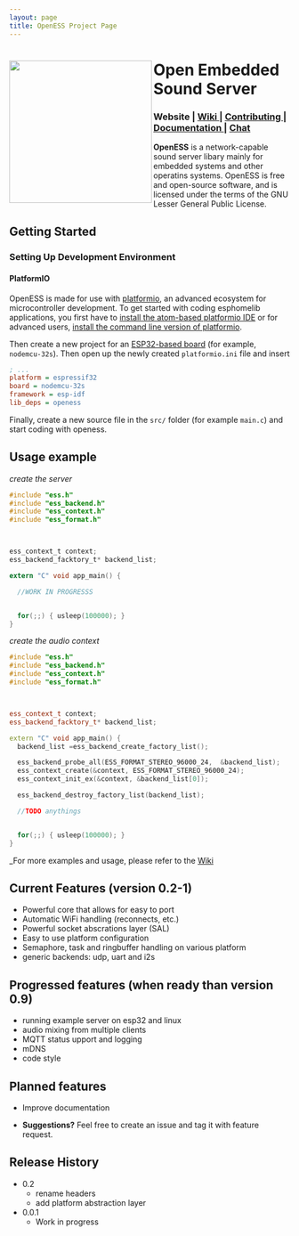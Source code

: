 ```yaml
---
layout: page
title: OpenESS Project Page
---
```


<div>
 <img src="https://roseleblood.github.io/openess/Logo-OpenESS.png" width="256" align="left"> 
 <div align="left">
  <h1>Open Embedded Sound Server</h1>
   <h3>
       Website
     </a>
     <span> | </span>
     <a href="https://github.com/RoseLeBlood/openess/wiki">
       Wiki
     </a>
     <span> | </span>
     <a href="https://github.com/RoseLeBlood/openess/blob/master/CONTRIBUTING.md">
       Contributing
     </a>
     <span> | </span>
     <a href="https://roseleblood.github.io/openess/html/d3/dcc/md__r_e_a_d_m_e.html">
       Documentation
     </a>
     <span> | </span>
     <a href="https://webchat.freenode.net/?channels=openess">
       Chat
     </a>
   </h3>
   
 </div>
 
</div>

**OpenESS**  is a network-capable sound server libary mainly for embedded systems and other operatins systems. 
OpenESS is free and open-source software, and is licensed under the terms of the GNU Lesser General Public License.

## Getting Started

### Setting Up Development Environment

#### PlatformIO

OpenESS is made for use with [platformio](http://platformio.org/), an advanced ecosystem for microcontroller
development. To get started with coding esphomelib applications, you first have to 
[install the atom-based platformio IDE](http://platformio.org/platformio-ide) or for advanced users, 
[install the command line version of platformio](http://docs.platformio.org/en/latest/installation.html).

Then create a new project for an [ESP32-based board](http://docs.platformio.org/en/latest/platforms/espressif32.html#boards)
(for example, `nodemcu-32s`). Then open up the newly created `platformio.ini` file and insert

```ini
; ...
platform = espressif32
board = nodemcu-32s
framework = esp-idf
lib_deps = openess
```
Finally, create a new source file in the `src/` folder (for example `main.c`) and start coding with openess.

## Usage example
_create the server_ 
```c
#include "ess.h"
#include "ess_backend.h"
#include "ess_context.h"
#include "ess_format.h"



ess_context_t context;
ess_backend_facktory_t* backend_list;

extern "C" void app_main() {

  //WORK IN PROGRESSS


  for(;;) { usleep(100000); }
}


```
_create the audio context_ 
```cpp
#include "ess.h"
#include "ess_backend.h"
#include "ess_context.h"
#include "ess_format.h"



ess_context_t context;
ess_backend_facktory_t* backend_list;

extern "C" void app_main() {
  backend_list =ess_backend_create_factory_list();

  ess_backend_probe_all(ESS_FORMAT_STEREO_96000_24,  &backend_list);
  ess_context_create(&context, ESS_FORMAT_STEREO_96000_24);
  ess_context_init_ex(&context, &backend_list[0]);

  ess_backend_destroy_factory_list(backend_list);

  //TODO anythings


  for(;;) { usleep(100000); }
}

```
_For more examples and usage, please refer to the [Wiki][wiki]

## Current Features (version 0.2-1)

* Powerful core that allows for easy to port 
* Automatic WiFi handling (reconnects, etc.)
* Powerful socket abscrations layer (SAL)
* Easy to use platform configuration 
* Semaphore, task and ringbuffer handling on various platform
* generic backends: udp, uart and i2s

## Progressed features (when ready than version 0.9)

* running example server on esp32 and linux
* audio mixing from multiple clients
* MQTT status upport and logging
* mDNS 
* code style

## Planned features

* Improve documentation

* **Suggestions?** Feel free to create an issue and tag it with feature request.


## Release History

* 0.2
  * rename headers
  * add platform abstraction layer
* 0.0.1
    * Work in progress

[wiki]: https://github.com/RoseLeBlood/openess/wiki

